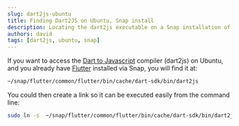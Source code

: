 ```yaml
---
slug: dart2js-ubuntu
title: Finding Dart2JS on Ubuntu, Snap install
description: Locating the dart2js executable on a Snap installation of Flutter 
authors: david
tags: [dart2js, ubuntu, snap]
---
```


If you want to access the [Dart to Javascript](https://dart.dev/tools/dart2js) compiler (dart2js) on Ubuntu, and you already have [Flutter](https://flutter.dev/) installed via Snap, you will find it at:


``` bash
~/snap/flutter/common/flutter/bin/cache/dart-sdk/bin/dart2js
```

You could then create a link so it can be executed easily from the command line:

``` bash
sudo ln -s  ~/snap/flutter/common/flutter/bin/cache/dart-sdk/bin/dart2js /usr/bin/d2 
```
